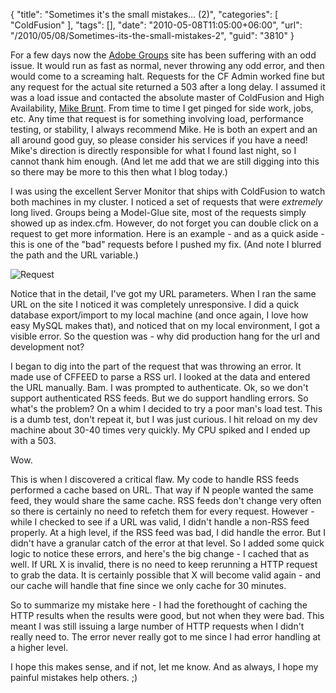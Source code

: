 {
	"title": "Sometimes it's the small mistakes... (2)",
	"categories": [
		"ColdFusion"
	],
	"tags": [],
	"date": "2010-05-08T11:05:00+06:00",
	"url": "/2010/05/08/Sometimes-its-the-small-mistakes-2",
	"guid": "3810"
}

For a few days now the <a href="http://groups.adobe.com">Adobe Groups</a> site has been suffering with an odd issue. It would run as fast as normal, never throwing any odd error, and then would come to a screaming halt. Requests for the CF Admin worked fine but any request for the actual site returned a 503 after a long delay. I assumed it was a load issue and contacted the absolute master of ColdFusion and High Availability, <a href="http://www.go2ria.com/">Mike Brunt</a>. From time to time I get pinged for side work, jobs, etc. Any time that request is for something involving load, performance testing, or stability, I always recommend Mike. He is both an expert and an all around good guy, so please consider his services if you have a need! Mike's direction is directly responsible for what I found last night, so I cannot thank him enough. (And let me add that we are still digging into this so there may be more to this then what I blog today.)

I was using the excellent Server Monitor that ships with ColdFusion to watch both machines in my cluster. I noticed a set of requests that were <i>extremely</i> long lived. Groups being a Model-Glue site, most of the requests simply showed up as index.cfm. However, do not forget you can double click on a request to get more information. Here is an example - and as a quick aside - this is one of the "bad" requests before I pushed my fix. (And note I blurred the path and the URL variable.)

<img src="https://static.raymondcamden.com/images/reqshot.png" title="Request" />

Notice that in the detail, I've got my URL parameters. When I ran the same URL on the site I noticed it was completely unresponsive. I did a quick database export/import to my local machine (and once again, I love how easy MySQL makes that), and noticed that on my local environment, I got a visible error. So the question was - why did production hang for the url and development not?

I began to dig into the part of the request that was throwing an error. It made use of CFFEED to parse a RSS url. I looked at the data and entered the URL manually. Bam. I was prompted to authenticate. Ok, so we don't support authenticated RSS feeds. But we do support handling errors. So what's the problem? On a whim I decided to try a poor man's load test. This is a dumb test, don't repeat it, but I was just curious. I hit reload on my dev machine about 30-40 times very quickly. My CPU spiked and I ended up with a 503. 

Wow.

This is when I discovered a critical flaw. My code to handle RSS feeds performed a cache based on URL. That way if N people wanted the same feed, they would share the same cache. RSS feeds don't change very often so there is certainly no need to refetch them for every request. However - while I checked to see if a URL was valid, I didn't handle a non-RSS feed properly. At a high level, if the RSS feed was bad, I did handle the error. But I didn't have a granular catch of the error at that level. So I added some quick logic to notice these errors, and here's the big change - I cached that as well. If URL X is invalid, there is no need to keep rerunning a HTTP request to grab the data. It is certainly possible that X will become valid again - and our cache will handle that fine since we only cache for 30 minutes. 

So to summarize my mistake here - I had the forethought of caching the HTTP results when the results were good, but not when they were bad. This meant I was still issuing a large number of HTTP requests when I didn't really need to. The error never really got to me since I had error handling at a higher level. 

I hope this makes sense, and if not, let me know. And as always, I hope my painful mistakes help others. ;)